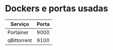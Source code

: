# Dockers e portas usadas

| **Serviço** | **Porta** |
|-------------|-----------|
| Portainer   | 9000      |
| qBittorrent | 9100      |
